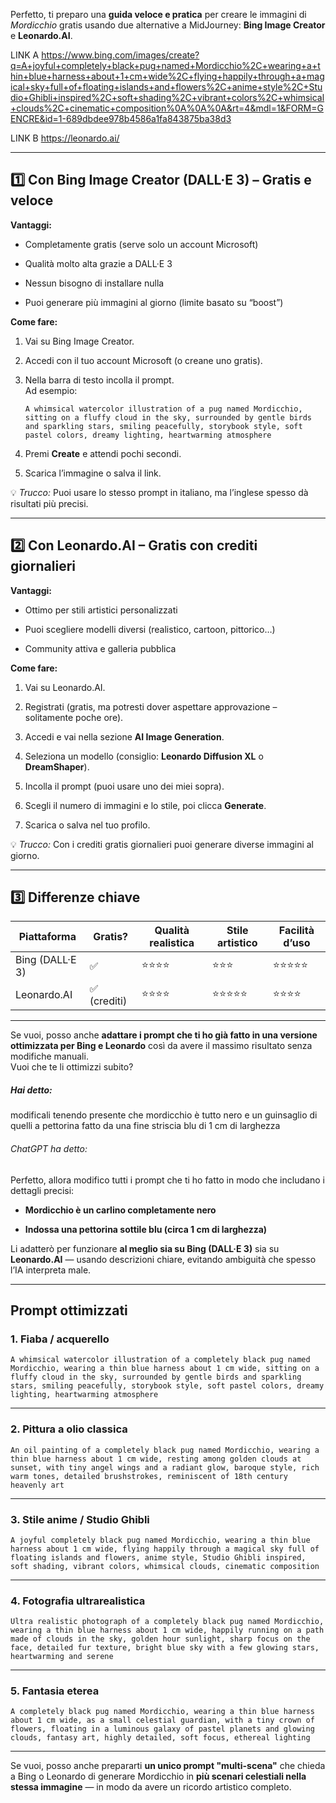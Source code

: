 
Perfetto, ti preparo una **guida veloce e pratica** per creare le immagini di _Mordicchio_ gratis
usando due alternative a MidJourney: **Bing Image Creator** e **Leonardo.AI**.

LINK A https://www.bing.com/images/create?q=A+joyful+completely+black+pug+named+Mordicchio%2C+wearing+a+thin+blue+harness+about+1+cm+wide%2C+flying+happily+through+a+magical+sky+full+of+floating+islands+and+flowers%2C+anime+style%2C+Studio+Ghibli+inspired%2C+soft+shading%2C+vibrant+colors%2C+whimsical+clouds%2C+cinematic+composition%0A%0A%0A&rt=4&mdl=1&FORM=GENCRE&id=1-689dbdee978b4586a1fa843875ba38d3

LINK B https://leonardo.ai/

---


## **1️⃣ Con Bing Image Creator (DALL·E 3) – Gratis e veloce**

**Vantaggi:**

- Completamente gratis (serve solo un account Microsoft)
    
- Qualità molto alta grazie a DALL·E 3
    
- Nessun bisogno di installare nulla
    
- Puoi generare più immagini al giorno (limite basato su “boost”)
    

**Come fare:**

1. Vai su Bing Image Creator.
    
2. Accedi con il tuo account Microsoft (o creane uno gratis).
    
3. Nella barra di testo incolla il prompt.  
    Ad esempio:
    
    `A whimsical watercolor illustration of a pug named Mordicchio, sitting on a fluffy cloud in the sky, surrounded by gentle birds and sparkling stars, smiling peacefully, storybook style, soft pastel colors, dreamy lighting, heartwarming atmosphere`
    
4. Premi **Create** e attendi pochi secondi.
    
5. Scarica l’immagine o salva il link.
    

💡 _Trucco:_ Puoi usare lo stesso prompt in italiano, ma l’inglese spesso dà risultati più precisi.

---

## **2️⃣ Con Leonardo.AI – Gratis con crediti giornalieri**

**Vantaggi:**

- Ottimo per stili artistici personalizzati
    
- Puoi scegliere modelli diversi (realistico, cartoon, pittorico…)
    
- Community attiva e galleria pubblica
    

**Come fare:**

1. Vai su Leonardo.AI.
    
2. Registrati (gratis, ma potresti dover aspettare approvazione – solitamente poche ore).
    
3. Accedi e vai nella sezione **AI Image Generation**.
    
4. Seleziona un modello (consiglio: **Leonardo Diffusion XL** o **DreamShaper**).
    
5. Incolla il prompt (puoi usare uno dei miei sopra).
    
6. Scegli il numero di immagini e lo stile, poi clicca **Generate**.
    
7. Scarica o salva nel tuo profilo.
    

💡 _Trucco:_ Con i crediti gratis giornalieri puoi generare diverse immagini al giorno.

---

## **3️⃣ Differenze chiave**

|Piattaforma|Gratis?|Qualità realistica|Stile artistico|Facilità d’uso|
|---|---|---|---|---|
|Bing (DALL·E 3)|✅|⭐⭐⭐⭐|⭐⭐⭐|⭐⭐⭐⭐⭐|
|Leonardo.AI|✅ (crediti)|⭐⭐⭐⭐|⭐⭐⭐⭐⭐|⭐⭐⭐⭐|

---

Se vuoi, posso anche **adattare i prompt che ti ho già fatto in una versione ottimizzata per Bing e Leonardo** così da avere il massimo risultato senza modifiche manuali.  
Vuoi che te li ottimizzi subito?

##### Hai detto:

modificali tenendo presente che mordicchio è tutto nero e un guinsaglio di quelli a pettorina fatto da una fine striscia blu di 1 cm di larghezza

###### ChatGPT ha detto:

Perfetto, allora modifico tutti i prompt che ti ho fatto in modo che includano i dettagli precisi:

- **Mordicchio è un carlino completamente nero**
    
- **Indossa una pettorina sottile blu (circa 1 cm di larghezza)**
    

Li adatterò per funzionare **al meglio sia su Bing (DALL·E 3)** sia su **Leonardo.AI** — usando descrizioni chiare, evitando ambiguità che spesso l’IA interpreta male.

---

## **Prompt ottimizzati**

### 1. **Fiaba / acquerello**

`A whimsical watercolor illustration of a completely black pug named Mordicchio, wearing a thin blue harness about 1 cm wide, sitting on a fluffy cloud in the sky, surrounded by gentle birds and sparkling stars, smiling peacefully, storybook style, soft pastel colors, dreamy lighting, heartwarming atmosphere`

---

### 2. **Pittura a olio classica**

`An oil painting of a completely black pug named Mordicchio, wearing a thin blue harness about 1 cm wide, resting among golden clouds at sunset, with tiny angel wings and a radiant glow, baroque style, rich warm tones, detailed brushstrokes, reminiscent of 18th century heavenly art`

---

### 3. **Stile anime / Studio Ghibli**

`A joyful completely black pug named Mordicchio, wearing a thin blue harness about 1 cm wide, flying happily through a magical sky full of floating islands and flowers, anime style, Studio Ghibli inspired, soft shading, vibrant colors, whimsical clouds, cinematic composition`

---

### 4. **Fotografia ultrarealistica**

`Ultra realistic photograph of a completely black pug named Mordicchio, wearing a thin blue harness about 1 cm wide, happily running on a path made of clouds in the sky, golden hour sunlight, sharp focus on the face, detailed fur texture, bright blue sky with a few glowing stars, heartwarming and serene`

---

### 5. **Fantasia eterea**

`A completely black pug named Mordicchio, wearing a thin blue harness about 1 cm wide, as a small celestial guardian, with a tiny crown of flowers, floating in a luminous galaxy of pastel planets and glowing clouds, fantasy art, highly detailed, soft focus, ethereal lighting`

---

Se vuoi, posso anche prepararti **un unico prompt "multi-scena"** che chieda a Bing o Leonardo di generare Mordicchio in **più scenari celestiali nella stessa immagine** — in modo da avere un ricordo artistico completo.